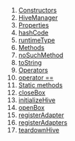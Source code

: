 1.  [Constructors](services_hive_manager/HiveManager-class.html#constructors)
2.  [HiveManager](services_hive_manager/HiveManager/HiveManager.html)
3.  [Properties](services_hive_manager/HiveManager-class.html#instance-properties)
4.  [hashCode](https://api.flutter.dev/flutter/dart-core/Object/hashCode.html)
5.  [runtimeType](https://api.flutter.dev/flutter/dart-core/Object/runtimeType.html)
6.  [Methods](services_hive_manager/HiveManager-class.html#instance-methods)
7.  [noSuchMethod](https://api.flutter.dev/flutter/dart-core/Object/noSuchMethod.html)
8.  [toString](https://api.flutter.dev/flutter/dart-core/Object/toString.html)
9.  [Operators](services_hive_manager/HiveManager-class.html#operators)
10. [operator
    ==](https://api.flutter.dev/flutter/dart-core/Object/operator_equals.html)
11. [Static
    methods](services_hive_manager/HiveManager-class.html#static-methods)
12. [closeBox](services_hive_manager/HiveManager/closeBox.html)
13. [initializeHive](services_hive_manager/HiveManager/initializeHive.html)
14. [openBox](services_hive_manager/HiveManager/openBox.html)
15. [registerAdapter](services_hive_manager/HiveManager/registerAdapter.html)
16. [registerAdapters](services_hive_manager/HiveManager/registerAdapters.html)
17. [teardownHive](services_hive_manager/HiveManager/teardownHive.html)
